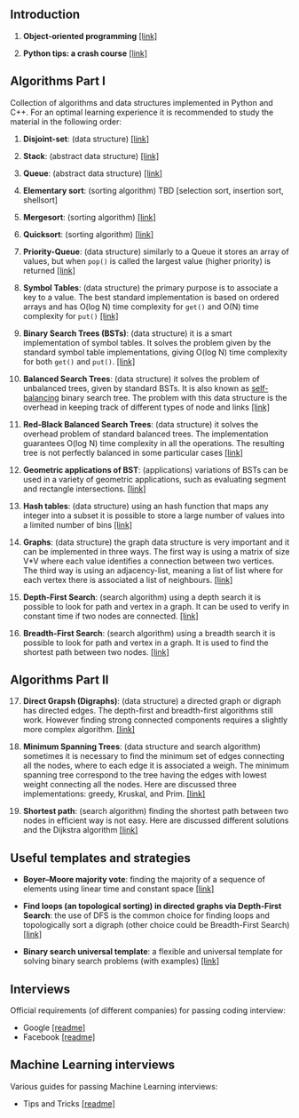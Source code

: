 
Introduction
-------------

1. **Object-oriented programming** [[link]](./oo-programming)

2. **Python tips: a crash course** [[link]](./python-tips)


Algorithms Part I
-----------------

Collection of algorithms and data structures implemented in Python and C++. For an optimal learning experience it is recommended to study the material in the following order:

1. **Disjoint-set**: (data structure) [[link]](./disjoint-set)

2. **Stack**: (abstract data structure) [[link]](./stack)

3. **Queue**: (abstract data structure) [[link]](./queue)

4. **Elementary sort**: (sorting algorithm) TBD [selection sort, insertion sort, shellsort]

5. **Mergesort**: (sorting algorithm) [[link]](./mergesort)

6. **Quicksort**: (sorting algorithm) [[link]](./quicksort)

7. **Priority-Queue**: (data structure) similarly to a Queue it stores an array of values, but when `pop()` is called the largest value (higher priority) is returned [[link]](./priority-queue)

8. **Symbol Tables**: (data structure) the primary purpose is to associate a key to a value. The best standard implementation is based on ordered arrays and has O(log N) time complexity for `get()` and O(N) time complexity for `put()` [[link]](./symbol-tables)

9. **Binary Search Trees (BSTs)**: (data structure) it is a smart implementation of symbol tables. It solves the problem given by the standard symbol table implementations, giving O(log N) time complexity for both `get()` and `put()`. [[link]](./binary-search-trees)

10. **Balanced Search Trees**: (data structure) it solves the problem of unbalanced trees, given by standard BSTs. It is also known as [self-balancing](https://en.wikipedia.org/wiki/Self-balancing_binary_search_tree) binary search tree. The problem with this data structure is the overhead in keeping track of different types of node and links [[link]](./balanced-search-trees)

11. **Red-Black Balanced Search Trees**: (data structure) it solves the overhead problem of standard balanced trees. The implementation guarantees O(log N) time complexity in all the operations. The resulting tree is not perfectly balanced in some particular cases [[link]](./red-black-balanced-search-trees)

12. **Geometric applications of BST**: (applications) variations of BSTs can be used in a variety of geometric applications, such as evaluating segment and rectangle intersections. [[link]](./geometric-bst)

13. **Hash tables**: (data structure) using an hash function that maps any integer into a subset it is possible to store a large number of values into a limited number of bins [[link]](./hash-functions)

14. **Graphs**: (data structure) the graph data structure is very important and it can be implemented in three ways. The first way is using a matrix of size V*V where each value identifies a connection between two vertices. The third way is using an adjacency-list, meaning a list of list where for each vertex there is associated a list of neighbours. [[link]](./graph)

15. **Depth-First Search**: (search algorithm) using a depth search it is possible to look for path and vertex in a graph. It can be used to verify in constant time if two nodes are connected. [[link]](./depth-first-search)

16. **Breadth-First Search**: (search algorithm) using a breadth search it is possible to look for path and vertex in a graph. It is used to find the shortest path between two nodes. [[link]](./breadth-first-search)

Algorithms Part II
------------------

17. **Direct Grapsh (Digraphs)**: (data structure) a directed graph or digraph has directed edges. The depth-first and breadth-first algorithms still work. However finding strong connected components requires a slightly more complex algorithm. [[link]](./digraph)

18. **Minimum Spanning Trees**: (data structure and search algorithm) sometimes it is necessary to find the minimum set of edges connecting all the nodes, where to each edge it is associated a weigh. The minimum spanning tree correspond to the tree having the edges with lowest weight connecting all the nodes. Here are discussed three implementations: greedy, Kruskal, and Prim. [[link]](./minimum-spanning-trees)

19. **Shortest path**: (search algorithm) finding the shortest path between two nodes in efficient way is not easy. Here are discussed different solutions and the Dijkstra algorithm [[link]](./shortest-path)

Useful templates and strategies
---------------------------------

- **Boyer–Moore majority vote**: finding the majority of a sequence of elements using linear time and constant space [[link]](./useful/boyer-moore-majority/README.md)

- **Find loops (an topological sorting) in directed graphs via Depth-First Search**: the use of DFS is the common choice for finding loops and topologically sort a digraph (other choice could be Breadth-First Search) [[link]](./useful/loop-finder-dfs/README.md)

- **Binary search universal template**: a flexible and universal template for solving binary search problems (with examples) [[link]](./useful/template-binary-search/README.md)

Interviews
-----------

Official requirements (of different companies) for passing coding interview:

- Google [[readme]](./interview/google.md)
- Facebook [[readme]](./interview/facebook.md)

Machine Learning interviews
---------------------------

Various guides for passing Machine Learning interviews:

- Tips and Tricks [[readme]](./machine-learning/khangich/README.md)


